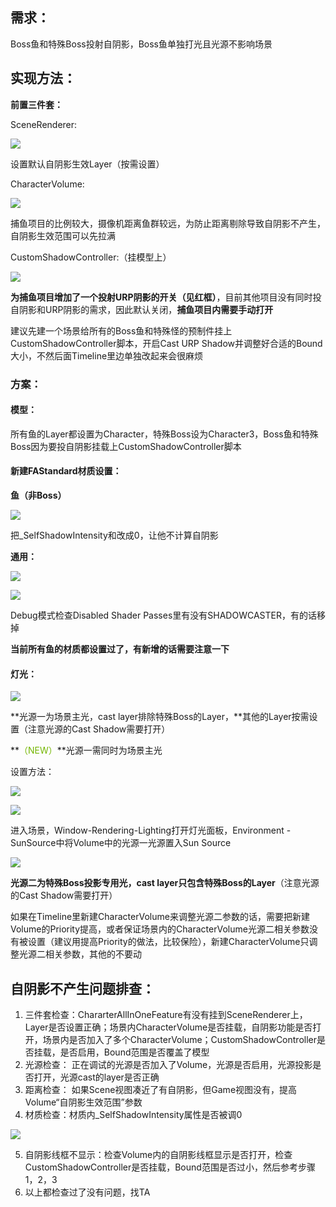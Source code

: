 ## 需求：
Boss鱼和特殊Boss投射自阴影，Boss鱼单独打光且光源不影响场景



## 实现方法：
**前置三件套：**

SceneRenderer:

![](https://cdn.nlark.com/yuque/0/2024/png/45354151/1725694356044-f596483e-15b3-49a1-a808-7b66be84394c.png)

设置默认自阴影生效Layer（按需设置）

CharacterVolume:

![](https://cdn.nlark.com/yuque/0/2024/png/45354151/1725696430141-5bde9b9c-259c-495e-8d06-c0db7819316c.png)

捕鱼项目的比例较大，摄像机距离鱼群较远，为防止距离剔除导致自阴影不产生，自阴影生效范围可以先拉满



CustomShadowController:（挂模型上）

![](https://cdn.nlark.com/yuque/0/2024/png/45354151/1725694482591-eeec2ffb-6c12-4513-b52f-fc0c01158001.png)

**为捕鱼项目增加了一个投射URP阴影的开关（见红框）**，目前其他项目没有同时投自阴影和URP阴影的需求，因此默认关闭，**捕鱼项目内需要手动打开**



建议先建一个场景给所有的Boss鱼和特殊怪的预制件挂上CustomShadowController脚本，开启Cast URP Shadow并调整好合适的Bound大小，不然后面Timeline里边单独改起来会很麻烦



### 方案：
#### 模型：
所有鱼的Layer都设置为Character，特殊Boss设为Character3，Boss鱼和特殊Boss因为要投自阴影挂载上CustomShadowController脚本



#### 新建FAStandard材质设置：
**鱼（非Boss）**

![](https://cdn.nlark.com/yuque/0/2024/png/45354151/1725696156392-472cb4a8-1ab4-4a11-9bd3-5303a1b2b0ed.png)

把_SelfShadowIntensity和改成0，让他不计算自阴影



**通用：**

![](https://cdn.nlark.com/yuque/0/2024/png/45354151/1725695907926-7f53973f-d07b-4a4b-9b91-727257c038a8.png)

![](https://cdn.nlark.com/yuque/0/2024/png/45354151/1725695949685-c87708fd-fb07-4127-9d3a-c4ffa5c6bf4d.png)

Debug模式检查Disabled Shader Passes里有没有SHADOWCASTER，有的话移掉



**当前所有鱼的材质都设置过了，有新增的话需要注意一下**



#### 灯光：
![](https://cdn.nlark.com/yuque/0/2024/png/45354151/1725694873080-73be6fb4-38d4-43d1-a2a7-a01fb8102e84.png)

**光源一为场景主光，cast layer排除特殊Boss的Layer，**其他的Layer按需设置（注意光源的Cast Shadow需要打开）

**<font style="color:#74B602;">（NEW）</font>**光源一需同时为场景主光

设置方法：

![](https://cdn.nlark.com/yuque/0/2024/png/45354151/1725937279211-d2550066-d4ab-4206-96bf-3247d2849fdf.png)

![](https://cdn.nlark.com/yuque/0/2024/png/45354151/1725939070517-d234ab48-7df0-47ea-9ffe-86280ee522a4.png)

进入场景，Window-Rendering-Lighting打开灯光面板，Environment - SunSource中将Volume中的光源一光源置入Sun Source



![](https://cdn.nlark.com/yuque/0/2024/png/45354151/1725695041479-9f2d3149-a3f4-4495-8e02-e8c63cb43ef5.png)

**光源二为特殊Boss投影专用光，cast layer只包含特殊Boss的Layer**（注意光源的Cast Shadow需要打开）

如果在Timeline里新建CharacterVolume来调整光源二参数的话，需要把新建Volume的Priority提高，或者保证场景内的CharacterVolume光源二相关参数没有被设置（建议用提高Priority的做法，比较保险），新建CharacterVolume只调整光源二相关参数，其他的不要动





## 自阴影不产生问题排查：
1. 三件套检查：ChararterAllInOneFeature有没有挂到SceneRenderer上，Layer是否设置正确；场景内CharacterVolume是否挂载，自阴影功能是否打开，场景内是否加入了多个CharacterVolume；CustomShadowController是否挂载，是否启用，Bound范围是否覆盖了模型
2. 光源检查： 正在调试的光源是否加入了Volume，光源是否启用，光源投影是否打开，光源cast的layer是否正确
3. 距离检查： 如果Scene视图凑近了有自阴影，但Game视图没有，提高Volume“自阴影生效范围”参数
4. 材质检查：材质内_SelfShadowIntensity属性是否被调0

![](https://cdn.nlark.com/yuque/0/2024/png/45354151/1725697454712-76d6320b-ea03-456f-bc4d-639b5bf3e654.png)

5. 自阴影线框不显示：检查Volume内的自阴影线框显示是否打开，检查CustomShadowController是否挂载，Bound范围是否过小，然后参考步骤1，2，3
6. 以上都检查过了没有问题，找TA



